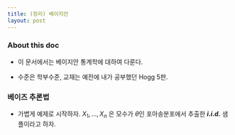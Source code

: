 ```yaml
---
title: (정리) 베이지안 
layout: post
---
```


### About this doc

- 이 문서에서는 베이지안 통계학에 대하여 다룬다.

- 수준은 학부수준, 교재는 예전에 내가 공부했던 Hogg 5판. 

### 베이즈 추론법

- 가볍게 예제로 시작하자. $X_1,\dots,X_n$ 은 모수가 $\theta$인 포아송분포에서 추출한 ***i.i.d.*** 샘플이라고 하자. 
